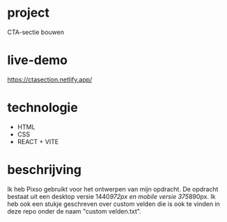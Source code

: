 # project

CTA-sectie bouwen

# live-demo

https://ctasection.netlify.app/

# technologie 

- HTML
- CSS
- REACT + VITE

# beschrijving

Ik heb Pixso gebruikt voor het ontwerpen van mijn opdracht. De opdracht bestaat uit een desktop versie 1440*972px en mobile versie 375*890px.
Ik heb ook een stukje geschreven over custom velden die is ook te vinden in deze repo onder de naam "custom velden.txt". 

